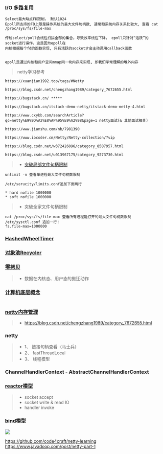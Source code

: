 ### I/O 多路复用 ###

```textmate
Select最大缺点FD限制， 默认1024
Epoll所支持的FD上限是操作系统的最大文件句柄数, 通常和系统内存关系比较大, 查看 cat /proc/sys/fs/file-max

传统select/poll会线性扫描全部的集合，导致效率线性下降， epoll只针对“活跃”的socket进行操作，这是因为epoll在
内核根据每个fd的函数实现, 只有活跃的socket才会主动调用callback函数


epoll是通过内核和用户空间mmap同一块内存来实现, 即我们平常理解的堆外内存

```

> netty学习参考
```textmate
https://xuanjian1992.top/tags/#Netty

https://blog.csdn.net/chengzhang1989/category_7672655.html

https://bugstack.cn/ *****

https://bugstack.cn/itstack-demo-netty/itstack-demo-netty-4.html

https://www.cxybb.com/searchArticle?qc=netty%E9%9D%A2%E8%AF%95%E9%A2%98&page=1 netty面试(& 其他面试相关)

https://www.jianshu.com/nb/7981390

https://www.iocoder.cn/Netty/Netty-collection/?vip

https://blog.csdn.net/w372426096/category_8507957.html

https://blog.csdn.net/u013967175/category_9273730.html

```


>+ [突破局部文件句柄限制](https://xuanjian1992.top/2019/09/07/Netty-%E9%AB%98%E5%B9%B6%E5%8F%91%E6%80%A7%E8%83%BD%E8%B0%83%E4%BC%98/)
```textmate
unlimit -n 查看单进程最大文件句柄数限制

/etc/serucity/limits.conf追加下面两行

* hard nofile 1000000
* soft nofile 1000000

```
>+ 突破全家文件句柄限制
```textmate
cat /proc/sys/fs/file-max 查看所有进程能打开的最大文件句柄数限制
/etc/sysctl.conf 追加一行：
fs.file-max=1000000
```

### [HashedWheelTimer](https://blog.wangqi.love/articles/Java/%E5%AE%9A%E6%97%B6%E4%BB%BB%E5%8A%A1%E4%B8%8EHashedWheelTimer.html) ###


### [对象池Recycler](https://xuanjian1992.top/2019/09/07/Netty-%E6%80%A7%E8%83%BD%E4%BC%98%E5%8C%96%E5%B7%A5%E5%85%B7%E7%B1%BB%E4%B9%8BRecycler%E5%AF%B9%E8%B1%A1%E6%B1%A0%E5%88%86%E6%9E%90/) ####


### [零拷贝](https://blog.csdn.net/u013256816/article/details/52589524) ###
>+  数据在内核态、用户态的搬迁动作
> 

### [计算机底层概念](https://blog.csdn.net/iter_zc/category_9263718.html) ###
```textmate

```

### [netty内存管理](https://blog.csdn.net/chengzhang1989/article/details/80424556) ###
>+ https://blog.csdn.net/chengzhang1989/category_7672655.html


### netty ###

>+ 1、 链接句柄查看（马士兵）
>+ 2、 fastThreadLocal
>+ 3、 线程模型
> 
> 
### ChannelHandlerContext - AbstractChannelHandlerContext ###


### [reactor模型]() ###

>+ socket accept
>+ socket write & read IO
>+ handler invoke


### bind模型 ###

![](https://alvin-jay.oss-cn-hangzhou.aliyuncs.com/middleware/netty/Netty-Server-Start-4.png)



https://github.com/code4craft/netty-learning
https://www.javadoop.com/post/netty-part-1